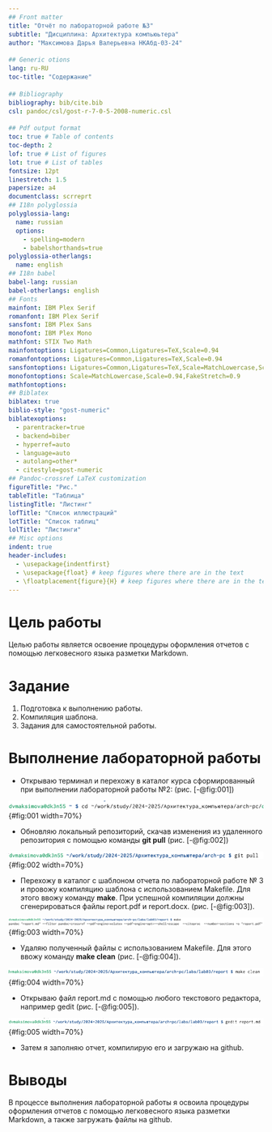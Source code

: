 ```yaml
---
## Front matter
title: "Oтчёт по лабораторной работе №3"
subtitle: "Дисциплина: Архитектура компьюьтера"
author: "Максимова Дарья Валерьевна НКАбд-03-24"

## Generic otions
lang: ru-RU
toc-title: "Содержание"

## Bibliography
bibliography: bib/cite.bib
csl: pandoc/csl/gost-r-7-0-5-2008-numeric.csl

## Pdf output format
toc: true # Table of contents
toc-depth: 2
lof: true # List of figures
lot: true # List of tables
fontsize: 12pt
linestretch: 1.5
papersize: a4
documentclass: scrreprt
## I18n polyglossia
polyglossia-lang:
  name: russian
  options:
	- spelling=modern
	- babelshorthands=true
polyglossia-otherlangs:
  name: english
## I18n babel
babel-lang: russian
babel-otherlangs: english
## Fonts
mainfont: IBM Plex Serif
romanfont: IBM Plex Serif
sansfont: IBM Plex Sans
monofont: IBM Plex Mono
mathfont: STIX Two Math
mainfontoptions: Ligatures=Common,Ligatures=TeX,Scale=0.94
romanfontoptions: Ligatures=Common,Ligatures=TeX,Scale=0.94
sansfontoptions: Ligatures=Common,Ligatures=TeX,Scale=MatchLowercase,Scale=0.94
monofontoptions: Scale=MatchLowercase,Scale=0.94,FakeStretch=0.9
mathfontoptions:
## Biblatex
biblatex: true
biblio-style: "gost-numeric"
biblatexoptions:
  - parentracker=true
  - backend=biber
  - hyperref=auto
  - language=auto
  - autolang=other*
  - citestyle=gost-numeric
## Pandoc-crossref LaTeX customization
figureTitle: "Рис."
tableTitle: "Таблица"
listingTitle: "Листинг"
lofTitle: "Список иллюстраций"
lotTitle: "Список таблиц"
lolTitle: "Листинги"
## Misc options
indent: true
header-includes:
  - \usepackage{indentfirst}
  - \usepackage{float} # keep figures where there are in the text
  - \floatplacement{figure}{H} # keep figures where there are in the text
---
```


# Цель работы

Целью работы является освоение процедуры оформления отчетов с помощью легковесного
языка разметки Markdown.

# Задание

1. Подготовка к выполнению работы.
1. Компиляция шаблона.
1. Задания для самостоятельной работы.

# Выполнение лабораторной работы

* Открываю терминал и перехожу в каталог курса сформированный при выполнении лабораторной работы №2: (рис. [-@fig:001])

![Терминал](image/1.png){#fig:001 width=70%}

* Обновляю локальный репозиторий, скачав изменения из удаленного репозитория с помощью команды **git pull** (рис. [-@fig:002])

![Команда git pull](image/2.png){#fig:002 width=70%}

* Перехожу в каталог с шаблоном отчета по лабораторной работе № 3 и провожу компиляцию шаблона с использованием Makefile. Для этого ввожу команду **make**. При успешной компиляции должны сгенерироваться файлы report.pdf и report.docx. (рис. [-@fig:003]).

![Команда make](image/3.png){#fig:003 width=70%}

* Удаляю полученный файлы с использованием Makefile. Для этого ввожу команду **make clean** (рис. [-@fig:004]).

![Команда make clean](image/4.png){#fig:004 width=70%}

* Открываю файл report.md c помощью любого текстового редактора, например gedit (рис. [-@fig:005]).

![Открываю файл](image/5.png){#fig:005 width=70%}

* Затем я заполняю отчет, компилирую его и загружаю на github.

# Выводы

В процессе выполнения лабораторной работы я освоила процедуры оформления отчетов с помощью легковесного языка разметки Markdown, а также загружать файлы на github.

